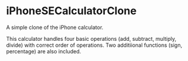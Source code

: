 # iPhoneSECalculatorClone
 A simple clone of the iPhone calculator.
 
 This calculator handles four basic operations (add, subtract, multiply, divide) with correct order of operations. Two additiional functions (sign, percentage) are also included. 
